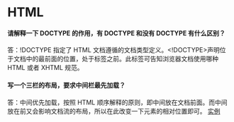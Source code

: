 # HTML

#### 请解释一下 DOCTYPE 的作用，有 DOCTYPE 和没有 DOCTYPE 有什么区别？

答：!DOCTYPE 指定了 HTML 文档遵循的文档类型定义。<!DOCTYPE>声明位于文档中的最前面的位置，处于<html>标签之前。此标签可告知浏览器文档使用哪种 HTML 或者 XHTML 规范。

#### 写一个三栏的布局，要求中间栏最先加载？

答：中间优先加载，按照 HTML 顺序解释的原则，即中间放在文档前面。而中间放在前又会影响文档流的布局，所以在此改变一下元素的相对位置即可。
[实例](./demo/middle_demo.html)
